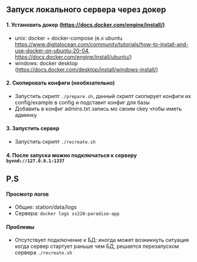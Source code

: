 ## Запуск локального сервера через докер

#### 1. Установить докер (https://docs.docker.com/engine/install/)
- unix: docker + docker-compose (e.x ubuntu https://www.digitalocean.com/community/tutorials/how-to-install-and-use-docker-on-ubuntu-20-04, https://docs.docker.com/engine/install/ubuntu/)
- windows: docker desktop (https://docs.docker.com/desktop/install/windows-install/)

#### 2. Скопировать конфиги (необязательно)
- Запустить скрипт `./prepare.sh`, данный скрипт скопирует конфиги их config/example в config и подставит конфиг для базы
- Добавить в конфиг admins.txt запись мо своим ckey чтобы иметь админку

#### 3. Запустить сервер 
- Запустить скрипт `./recreate.sh`

#### 4. После запуска можно подключаться к серверу `byond://127.0.0.1:1337`

## P.S

#### Просмотр логов
- Общие: station/data/logs
- Сервера: `docker logs ss220-paradise-app`

#### Проблемы
- Отсутствует подключение к БД: иногда может возникнуть ситуация когда сервер стартует раньше чем БД, решается перезапуском сервера `./recreate.sh`